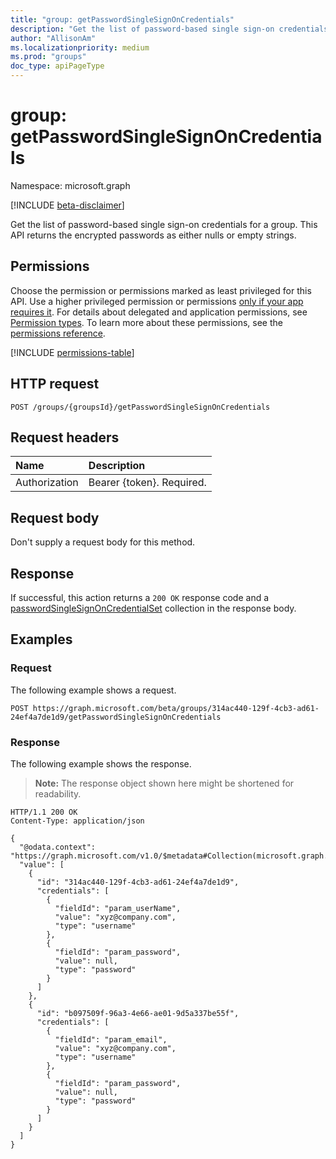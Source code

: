 ```yaml
---
title: "group: getPasswordSingleSignOnCredentials"
description: "Get the list of password-based single sign-on credentials for a group. This API returns the encrypted passwords as either null or empty strings."
author: "AllisonAm"
ms.localizationpriority: medium
ms.prod: "groups"
doc_type: apiPageType
---
```


# group: getPasswordSingleSignOnCredentials

Namespace: microsoft.graph

[!INCLUDE [beta-disclaimer](../../includes/beta-disclaimer.md)]

Get the list of password-based single sign-on credentials for a group. This API returns the encrypted passwords as either nulls or empty strings.

## Permissions

Choose the permission or permissions marked as least privileged for this API. Use a higher privileged permission or permissions [only if your app requires it](/graph/permissions-overview#best-practices-for-using-microsoft-graph-permissions). For details about delegated and application permissions, see [Permission types](/graph/permissions-overview#permission-types). To learn more about these permissions, see the [permissions reference](/graph/permissions-reference).

<!-- {
  "blockType": "permissions",
  "name": "group-getpasswordsinglesignoncredentials-permissions"
}
-->
[!INCLUDE [permissions-table](../includes/permissions/group-getpasswordsinglesignoncredentials-permissions.md)]

## HTTP request

<!-- {
  "blockType": "ignored"
}
-->
``` http
POST /groups/{groupsId}/getPasswordSingleSignOnCredentials
```

## Request headers

|Name|Description|
|:---|:---|
|Authorization|Bearer {token}. Required.|

## Request body

Don't supply a request body for this method.

## Response

If successful, this action returns a `200 OK` response code and a [passwordSingleSignOnCredentialSet](../resources/passwordsinglesignoncredentialset.md) collection in the response body.

## Examples

### Request

The following example shows a request.
<!-- {
  "blockType": "request",
  "name": "groupthis.getpasswordsinglesignoncredentials"
}
-->
``` http
POST https://graph.microsoft.com/beta/groups/314ac440-129f-4cb3-ad61-24ef4a7de1d9/getPasswordSingleSignOnCredentials
```


### Response

The following example shows the response.
>**Note:** The response object shown here might be shortened for readability.
<!-- {
  "blockType": "response",
  "truncated": true,
  "@odata.type": "Collection(microsoft.graph.passwordSingleSignOnCredentialSet)"
}
-->
``` http
HTTP/1.1 200 OK
Content-Type: application/json

{
  "@odata.context": "https://graph.microsoft.com/v1.0/$metadata#Collection(microsoft.graph.passwordSingleSignOnCredentialSet)",
  "value": [
    {
      "id": "314ac440-129f-4cb3-ad61-24ef4a7de1d9",
      "credentials": [
        {
          "fieldId": "param_userName",
          "value": "xyz@company.com",
          "type": "username"
        },
        {
          "fieldId": "param_password",
          "value": null,
          "type": "password"
        }
      ]
    },
    {
      "id": "b097509f-96a3-4e66-ae01-9d5a337be55f",
      "credentials": [
        {
          "fieldId": "param_email",
          "value": "xyz@company.com",
          "type": "username"
        },
        {
          "fieldId": "param_password",
          "value": null,
          "type": "password"
        }
      ]
    }
  ]
}
```